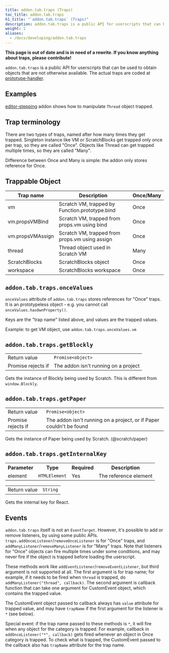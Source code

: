 ```yaml
---
title: addon.tab.traps (Traps)
toc_title: addon.tab.traps
h1_title: "`addon.tab.traps` (Traps)"
description: addon.tab.traps is a public API for userscripts that can be used to obtain objects that are not otherwise available.
weight: 1
aliases: 
  - /docs/developing/addon.tab.traps
---
```


**This page is out of date and is in need of a rewrite. If you know anything about traps, please contribute!**

`addon.tab.traps` is a public API for userscripts that can be used to obtain objects that are not otherwise available. The actual traps are coded at [prototype-handler](https://github.com/ScratchAddons/ScratchAddons/blob/master/content-scripts/prototype-handler.js).

## Examples
[editor-stepping](https://github.com/ScratchAddons/ScratchAddons/blob/master/addons/editor-stepping/userscript.js) addon shows how to manipulate `Thread` object trapped.

## Trap terminology
There are two types of traps, named after how many times they get trapped. Singleton instance like VM or ScratchBlocks get trapped only once per trap, so they are called "Once". Objects like Thread can get trapped multiple times, so they are called "Many".

Difference between Once and Many is simple: the addon only stores reference for Once.

## Trappable Object
| Trap name        | Description                                    | Once/Many |
|------------------|------------------------------------------------|-----------|
| vm               | Scratch VM, trapped by Function.prototype.bind | Once      |
| vm.propsVMBind   | Scratch VM, trapped from props.vm using bind   | Once      |
| vm.propsVMAssign | Scratch VM, trapped from props.vm using assign | Once      |
| thread           | Thread object used in Scratch VM               | Many      |
| ScratchBlocks    | ScratchBlocks object                           | Once      |
| workspace        | ScratchBlocks workspace                        | Once      |

## `addon.tab.traps.onceValues`
`onceValues` attribute of `addon.tab.traps` stores references for "Once" traps. It is an prototypeless object - e.g. you cannot call `onceValues.hasOwnProperty()`.

Keys are the "trap name" listed above, and values are the trapped values.

Example: to get VM object, use `addon.tab.traps.onceValues.vm`

## `addon.tab.traps.getBlockly`
<table>
  <tr>
    <td>Return value</td>
    <td><code>Promise&lt;object></code></td>
  </tr>
    <td>Promise rejects if</td>
    <td>The addon isn't running on a project</td>
</table>

Gets the instance of Blockly being used by Scratch.
This is different from `window.Blockly`.

## `addon.tab.traps.getPaper`
<table>
  <tr>
    <td>Return value</td>
    <td><code>Promise&lt;object></code></td>
  </tr>
    <td>Promise rejects if</td>
    <td>The addon isn't running on a project, or if Paper couldn't be found</td>
</table>

Gets the instance of Paper being used by Scratch. (@scratch/paper)

## `addon.tab.traps.getInternalKey`
<table>
  <tr>
    <th>Parameter</th>
    <th>Type</th>
    <th>Required</th>
    <th>Description</th>
  </tr>
  <tr>
    <td>element</td>
    <td><code>HTMLElement</code></td>
    <td>Yes</td>
    <td>The reference element</td>
  </tr>
</table>

<table>
  <tr>
    <td>Return value</td>
    <td><code>String</code></td>
  </tr>
</table>

Gets the internal key for React.

## Events
`addon.tab.traps` itself is not an `EventTarget`. However, it's possible to add or remove listeners, by using some public APIs. `traps.addOnceListener`/`removeOnceListener` is for "Once" traps, and `addManyListener`/`removeManyListener` is for "Many" traps. Note that listeners for "Once" objects can fire multiple times under some conditions, and may never fire if the object is trapped before loading the userscript.

These methods work like `addEventListener`/`removeEventListener`, but third argument is not supported at all. The first argument is for trap name; for example, if it needs to be fired when `thread` is trapped, do `addManyListener("thread", callback)`. The second argument is callback function that can take one argument for CustomEvent object, which contains the trapped value.

The CustomEvent object passed to callback always has `value` attribute for trapped value, and may have `trapName` if the first argument for the listener is `*` (see below).

Special event: if the trap name passed to these methods is `*`, it will fire when any object for the category is trapped. For example, callback in `addOnceListener("*", callback)` gets fired whenever an object in Once category is trapped. To check what is trapped, the CustomEvent passed to the callback also has `trapName` attribute for the trap name.